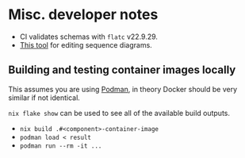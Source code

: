 # Misc. developer notes

- CI validates schemas with `flatc` v22.9.29.
- [This tool](https://sequencediagram.org/) for editing sequence diagrams.

## Building and testing container images locally

This assumes you are using [Podman](https://podman.io/), in theory Docker should be very similar if not identical.

`nix flake show` can be used to see all of the available build outputs.

- `nix build .#<component>-container-image`
- `podman load < result`
- `podman run --rm -it ...`
